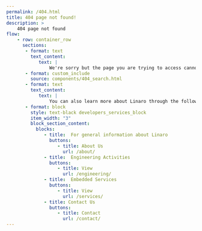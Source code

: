 ```yaml
---
permalink: /404.html
title: 404 page not found!
description: >
    404 page not found
flow:
    - row: container_row
      sections:
       - format: text
         text_content:
            text: |
                We're sorry but the page you are trying to access cannot be found. You may want to use the search feature to try and find it:
       - format: custom_include
         source: components/404_search.html
       - format: text
         text_content:
            text: |
                You can also learn more about Linaro through the following link:
       - format: block
         style: text-black developers_services_block
         item_width: "3"
         block_section_content:
           blocks:
              - title:  For general information about Linaro
                buttons:
                   - title: About Us
                     url: /about/
              - title:  Engineering Activities
                buttons:
                   - title: View
                     url: /engineering/
              - title:  Embedded Services
                buttons:
                   - title: View
                     url: /services/
              - title: Contact Us
                buttons:
                   - title: Contact
                     url: /contact/
---
```

